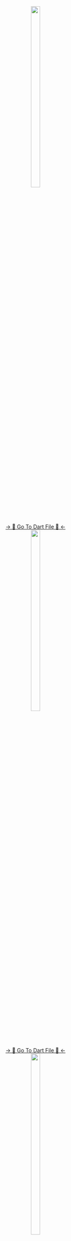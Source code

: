 <div align="center">
<img src = "https://github.com/mrsajidshaikh/first_apk/assets/149478269/2e5ee395-58fb-45aa-b972-4008ce3cc298" width = 22% height = 35%>
<div align="center">
<a href="https://github.com/mrsajidshaikh/first_apk/blob/master/lib/List%20of%20Fruits.dart">-> 📂 Go To Dart File 📂 <-</a>
</div>

<div align="center">
<img src = "https://github.com/mrsajidshaikh/first_apk/assets/149478269/8fdf04d9-3246-45d1-95f0-b2bc73729932" width = 22% height = 35%>
<div align="center">
<a href="https://github.com/mrsajidshaikh/first_apk/blob/master/lib/Red%20%26%20White%20.dart">-> 📂 Go To Dart File 📂 <-</a>
</div>

<div align="center">
<img src = "https://github.com/mrsajidshaikh/first_apk/assets/149478269/c8130692-ce08-4057-8bb0-009e366eb3c3" width = 22% height = 35%>
<div align="center">
<a href="https://github.com/mrsajidshaikh/first_apk/blob/master/lib/flutter%20richtext.dart">-> 📂 Go To Dart File 📂 <-</a>
</div>

<div align="center">
<img src = "https://github.com/mrsajidshaikh/first_apk/assets/149478269/08d7207b-664c-4282-acbc-e180d8f5f2fb" width = 22% height = 35%>
<div align="center">
<a href="https://github.com/mrsajidshaikh/first_apk/blob/master/lib/richtext%20textspan.dart">-> 📂 Go To Dart File 📂 <-</a>
</div>

<div align="center">
<img src = "" width = 22% height = 35%>
<div align="center">
<a href="https://github.com/mrsajidshaikh/first_apk/blob/master/lib/richtext%20textspan.dart">-> 📂 Go To Dart File 📂 <-</a>
</div>


<div align="center">
<img src = "https://github.com/mrsajidshaikh/first_apk/assets/149478269/88e7a577-aaa6-44ce-961c-94b5270792ab" width = 22% height = 35%>
<div align="center">
<a href="https://github.com/mrsajidshaikh/first_apk/blob/master/lib/Red%20%26%20White%20multimedia%20education..dart">-> 📂 Go To Dart File 📂 <-</a>
</div>
